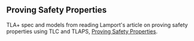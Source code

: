 ## Proving Safety Properties

TLA+ spec and models from reading Lamport's article on proving safety properties using TLC and TLAPS, [Proving Safety Properties](https://lamport.azurewebsites.net/tla/proving-safety.pdf).